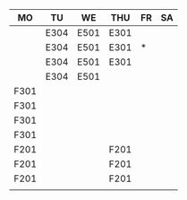 |MO  |TU  |WE  |THU |FR|SA|
|----|----|----|----|--|--|
|    |E304|E501|E301|  |  |
|    |E304|E501|E301|* |  |
|    |E304|E501|E301|  |  |
|    |E304|E501|    |  |  |
|F301|    |    |    |  |  |
|F301|    |    |    |  |  |
|F301|    |    |    |  |  |
|F301|    |    |    |  |  |
|F201|    |    |F201|  |  |
|F201|    |    |F201|  |  |
|F201|    |    |F201|  |  |
|    |    |    |    |  |  |
